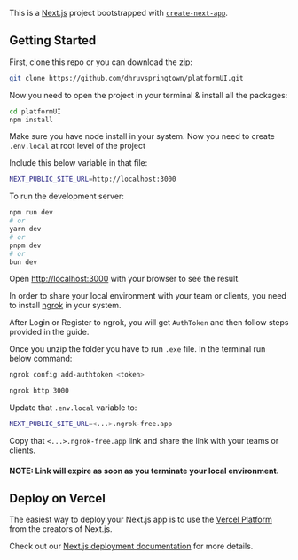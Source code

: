 This is a [Next.js](https://nextjs.org/) project bootstrapped with [`create-next-app`](https://github.com/vercel/next.js/tree/canary/packages/create-next-app).

## Getting Started

First, clone this repo or you can download the zip:

```bash
git clone https://github.com/dhruvspringtown/platformUI.git
```

Now you need to open the project in your terminal & install all the packages:

```bash
cd platformUI
npm install
```

Make sure you have node install in your system.
Now you need to create `.env.local` at root level of the project

Include this below variable in that file:

```bash
NEXT_PUBLIC_SITE_URL=http://localhost:3000
```

To run the development server:

```bash
npm run dev
# or
yarn dev
# or
pnpm dev
# or
bun dev
```

Open [http://localhost:3000](http://localhost:3000) with your browser to see the result.

In order to share your local environment with your team or clients,
you need to install [ngrok](https://ngrok.com/download) in your system.

After Login or Register to ngrok, you will get `AuthToken` and then follow steps provided in the guide.

Once you unzip the folder you have to run `.exe` file. In the terminal run below command:

```bash
ngrok config add-authtoken <token>
```

```bash
ngrok http 3000
```

Update that `.env.local` variable to:

```bash
NEXT_PUBLIC_SITE_URL=<...>.ngrok-free.app
```

Copy that `<...>.ngrok-free.app` link and share the link with your teams or clients.

#### NOTE: Link will expire as soon as you terminate your local environment.

## Deploy on Vercel

The easiest way to deploy your Next.js app is to use the [Vercel Platform](https://vercel.com/new?utm_medium=default-template&filter=next.js&utm_source=create-next-app&utm_campaign=create-next-app-readme) from the creators of Next.js.

Check out our [Next.js deployment documentation](https://nextjs.org/docs/deployment) for more details.
